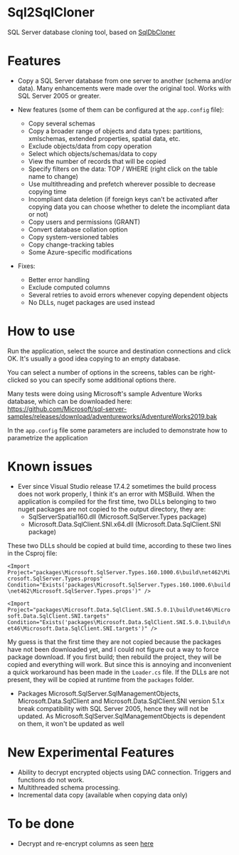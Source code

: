 # Sql2SqlCloner
SQL Server database cloning tool, based on [SqlDbCloner](https://www.codeproject.com/Articles/994806/SQL-Server-Database-Cloning-Tool-using-Csharp)

# Features
* Copy a SQL Server database from one server to another (schema and/or data). Many enhancements were made over the original tool. Works with SQL Server 2005 or greater.

* New features (some of them can be configured at the `app.config` file):  
  * Copy several schemas
  * Copy a broader range of objects and data types: partitions, xmlschemas, extended properties, spatial data, etc.
  * Exclude objects/data from copy operation
  * Select which objects/schemas/data to copy
  * View the number of records that will be copied
  * Specify filters on the data: TOP / WHERE (right click on the table name to change)
  * Use multithreading and prefetch wherever possible to decrease copying time
  * Incompliant data deletion (if foreign keys can't be activated after copying data you can choose whether to delete the incompliant data or not)
  * Copy users and permissions (GRANT)
  * Convert database collation option
  * Copy system-versioned tables
  * Copy change-tracking tables
  * Some Azure-specific modifications  

* Fixes:
  * Better error handling
  * Exclude computed columns
  * Several retries to avoid errors whenever copying dependent objects
  * No DLLs, nuget packages are used instead

# How to use
Run the application, select the source and destination connections and click OK. It's usually a good idea copying to an empty database.

You can select a number of options in the screens, tables can be right-clicked so you can specify some additional options there.

Many tests were doing using Microsoft's sample Adventure Works database, which can be downloaded here:
https://github.com/Microsoft/sql-server-samples/releases/download/adventureworks/AdventureWorks2019.bak

In the `app.config` file some parameters are included to demonstrate how to parametrize the application

# Known issues
- Ever since Visual Studio release 17.4.2 sometimes the build process does not work properly, I think it's an error with MSBuild. When the application is compiled for the first time, two DLLs belonging to two nuget packages are not copied to the output directory, they are:
  - SqlServerSpatial160.dll (Microsoft.SqlServer.Types package)
  - Microsoft.Data.SqlClient.SNI.x64.dll (Microsoft.Data.SqlClient.SNI package)

These two DLLs should be copied at build time, according to these two lines in the Csproj file:

`<Import Project="packages\Microsoft.SqlServer.Types.160.1000.6\build\net462\Microsoft.SqlServer.Types.props" Condition="Exists('packages\Microsoft.SqlServer.Types.160.1000.6\build\net462\Microsoft.SqlServer.Types.props')" />`

`<Import Project="packages\Microsoft.Data.SqlClient.SNI.5.0.1\build\net46\Microsoft.Data.SqlClient.SNI.targets" Condition="Exists('packages\Microsoft.Data.SqlClient.SNI.5.0.1\build\net46\Microsoft.Data.SqlClient.SNI.targets')" />`

My guess is that the first time they are not copied because the packages have not been downloaded yet, and I could not figure out a way to force package download. If you first build; then rebuild the project, they will be copied and everything will work. But since this is annoying and inconvenient a quick workaround has been made in the `Loader.cs` file. If the DLLs are not present, they will be copied at runtime from the `packages` folder.

- Packages Microsoft.SqlServer.SqlManagementObjects, Microsoft.Data.SqlClient and Microsoft.Data.SqlClient.SNI version 5.1.x break compatibility with SQL Server 2005, hence they will not be updated. As Microsoft.SqlServer.SqlManagementObjects is dependent on them, it won't be updated as well

# New Experimental Features
* Ability to decrypt encrypted objects using DAC connection. Triggers and functions do not work.
* Multithreaded schema processing.
* Incremental data copy (available when copying data only)

# To be done
* Decrypt and re-encrypt columns as seen [here](https://learn.microsoft.com/en-us/sql/t-sql/functions/decryptbykey-transact-sql?view=sql-server-ver16)
 